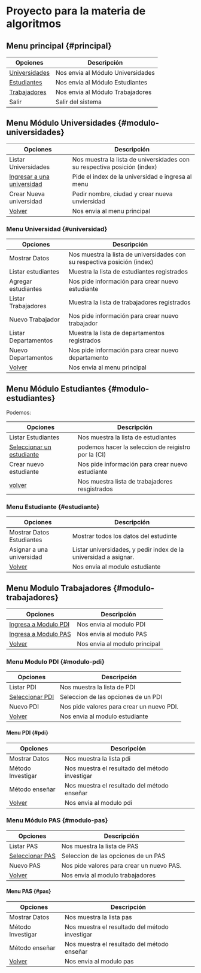 # Proyecto para la materia de algoritmos

## Menu principal {#principal}

| Opciones                               | Descripción                       |
| -------------------------------------- | --------------------------------- |
| [Universidades](#modulo-universidades) | Nos envia al Módulo Universidades |
| [Estudiantes](#modulo-estudiantes)      | Nos envia al Módulo Estudiantes   |
| [Trabajadores](#modulo-trabajadores)   | Nos envia al Módulo Trabajadores  |
| Salir                                  | Salir del sistema                 |

## Menu Módulo Universidades {#modulo-universidades}

| Opciones                                   | Descripción                                                              |
| ------------------------------------------ | ------------------------------------------------------------------------ |
| Listar Universidades                       | Nos muestra la lista de universidades con su respectiva posición (index) |
| [Ingresar a una universidad](#universidad) | Pide el index de la universidad e ingresa al menu                        |
| Crear Nueva universidad                    | Pedir nombre, ciudad y crear nueva unviersidad                           |
| [Volver](#principal)                       | Nos envia al menu principal                                              |

### Menu Universidad {#universidad}

| Opciones             | Descripción                                                              |
| -------------------- | ------------------------------------------------------------------------ |
| Mostrar Datos        | Nos muestra la lista de universidades con su respectiva posición (index) |
| Listar estudiantes   | Muestra la lista de estudiantes registrados                              |
| Agregar estudiantes  | Nos pide información para crear nuevo estudiante                         |
| Listar Trabajadores  | Muestra la lista de trabajadores registrados                             |
| Nuevo Trabajador     | Nos pide información para crear nuevo trabajador                         |
| Listar Departamentos | Muestra la lista de departamentos registrados                            |
| Nuevo Departamentos  | Nos pide información para crear nuevo departamento                       |
| [Volver](#principal) | Nos envia al menu principal                                              |

## Menu Módulo Estudiantes {#modulo-estudiantes}

Podemos:

| Opciones                                 | Descripción                                         |
| ---------------------------------------- | --------------------------------------------------- |
| Listar Estudiantes                       | Nos muestra la lista de estudiantes                 |
| [Seleccionar un estudiante](#estudiante) | podemos hacer la seleccion de reigistro por la (CI) |
| Crear nuevo estudiante                   | Nos pide información para crear nuevo estudiante    |
| [volver](#principal)                     | Nos muestra lista de trabajadores resgistrados      |

### Menu Estudiante {#estudiante}

| Opciones                      | Descripción                                                      |
| ----------------------------- | ---------------------------------------------------------------- |
| Mostrar Datos Estudiantes     | Mostrar todos los datos del estudinte                            |
| Asignar a una universidad     | Listar universidades, y pedir index de la universidad a asignar. |
| [Volver](#modulo-estudiantes) | Nos envia al modulo estudiante                                   |

## Menu Modulo Trabajadores {#modulo-trabajadores}

| Opciones                            | Descripción                   |
| ----------------------------------- | ----------------------------- |
| [Ingresa a Modulo PDI](#modulo-pdi) | Nos envia al modulo PDI       |
| [Ingresa a Modulo PAS](#modulo-pas) | Nos envia al modulo PAS       |
| [Volver](#principal)                | Nos envia al modulo principal |

### Menu Modulo PDI {#modulo-pdi}

| Opciones                       | Descripción                               |
| ------------------------------ | ----------------------------------------- |
| Listar PDI                     | Nos muestra la lista de PDI               |
| [Seleccionar PDI](#pdi)        | Seleccion de las opciones de un PDI       |
| Nuevo PDI                      | Nos pide valores para crear un nuevo PDI. |
| [Volver](#modulo-trabajadores) | Nos envia al modulo estudiante            |

#### Menu PDI {#pdi}

| Opciones              | Descripción                                    |
| --------------------- | ---------------------------------------------- |
| Mostrar Datos         | Nos muestra la lista pdi                       |
| Método Investigar     | Nos muestra el resultado del método investigar |
| Método enseñar        | Nos muestra el resultado del método enseñar    |
| [Volver](#modulo-pdi) | Nos envia al modulo pdi                        |

### Menu Módulo PAS {#modulo-pas}

| Opciones                       | Descripción                               |
| ------------------------------ | ----------------------------------------- |
| Listar PAS                     | Nos muestra la lista de PAS               |
| [Seleccionar PAS](#pas)        | Seleccion de las opciones de un PAS       |
| Nuevo PAS                      | Nos pide valores para crear un nuevo PAS. |
| [Volver](#modulo-trabajadores) | Nos envia al modulo trabajadores          |

#### Menu PAS {#pas}

| Opciones              | Descripción                                    |
| --------------------- | ---------------------------------------------- |
| Mostrar Datos         | Nos muestra la lista pas                       |
| Método Investigar     | Nos muestra el resultado del método investigar |
| Método enseñar        | Nos muestra el resultado del método enseñar    |
| [Volver](#modulo-pas) | Nos envia al modulo pas                        |
